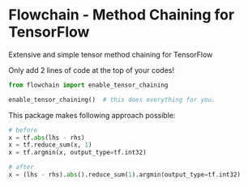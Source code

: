 # Flowchain - Method Chaining for TensorFlow

Extensive and simple tensor method chaining for TensorFlow

Only add 2 lines of code at the top of your codes!
```python
from flowchain import enable_tensor_chaining

enable_tensor_chaining()  # this does everything for you.
```

This package makes following approach possible:
```python
# before
x = tf.abs(lhs - rhs)
x = tf.reduce_sum(x, 1)
x = tf.argmin(x, output_type=tf.int32)

# after
x = (lhs - rhs).abs().reduce_sum(1).argmin(output_type=tf.int32)
```

